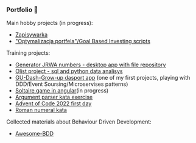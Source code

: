 ### Portfolio 👋

Main hobby projects (in progress):
* [Zapisywarka](https://github.com/msz13/zapisywarka)
* ["Optymalizacja portfela"/Goal Based Investing scripts](https://github.com/msz13/Optymalizacja-portfela/)


Training projects:
* [Generator JRWA numbers - desktop app with file repository](https://github.com/msz13/generator-jrwa)
* [Olist project - sql and python data analisys](https://github.com/msz13/olist_project)
* [GU-Dash-Grow-up dasport app](https://github.com/msz13/gu-dash) (one of my first projects, playing with DDD/Event Soursing/Microservises patterns)
* [Soltaire game in angular](https://github.com/msz13/msz13-pasjans-ng)(in progress)
* [Argument parser kata exercise](https://github.com/msz13/ArgumentParser)
* [Advent of Code 2022 first day](https://github.com/msz13/AdventOfCode)
* [Roman numeral kata](https://github.com/msz13/roman-numerals-kata)

Collected materials about Behaviour Driven Development:
- [Awesome-BDD](https://github.com/msz13/Awesome-BDD)

<!--
**msz13/msz13** is a ✨ _special_ ✨ repository because its `README.md` (this file) appears on your GitHub profile.

Here are some ideas to get you started:

- 🔭 I’m currently working on ...
- 🌱 I’m currently learning ...
- 👯 I’m looking to collaborate on ...
- 🤔 I’m looking for help with ...
- 💬 Ask me about ...
- 📫 How to reach me: ...
- 😄 Pronouns: ...
- ⚡ Fun fact: ...
-->
